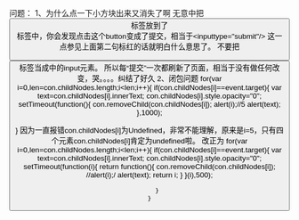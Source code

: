 问题：
1、为什么点一下小方块出来又消失了啊
无意中把<button>标签放到了<form>标签中，你会发现点击这个button变成了提交，相当于<inputtype="submit"/> 
这一点参见上面第二句标红的话就明白什么意思了。 
不要把<button>标签当成<form>中的input元素。 
所以每“提交”一次都刷新了页面，相当于没有做任何改变，哭。。。。纠结了好久
2、闭包问题
for(var i=0,len=con.childNodes.length;i<len;i++){
		if(con.childNodes[i]==event.target){
			var text=con.childNodes[i].innerText;
			con.childNodes[i].style.opacity="0";
			setTimeout(function(){
               con.removeChild(con.childNodes[i]);
               alert(i);//5
               alert(text);
			},1000);
			
			
}
因为一直报错con.childNodes[i]为Undefined，非常不能理解，原来是i=5，只有四个元素con.childNodes[i]肯定为undefined啦。
改正为
for(var i=0,len=con.childNodes.length;i<len;i++){
		if(con.childNodes[i]==event.target){
			var text=con.childNodes[i].innerText;
			con.childNodes[i].style.opacity="0";
			setTimeout(function(i){
				return function(){
                  con.removeChild(con.childNodes[i]);
                  //alert(i);/
                  alert(text);
                  return i;
                 }
		   }(i),500);
			
			
		}
	}
